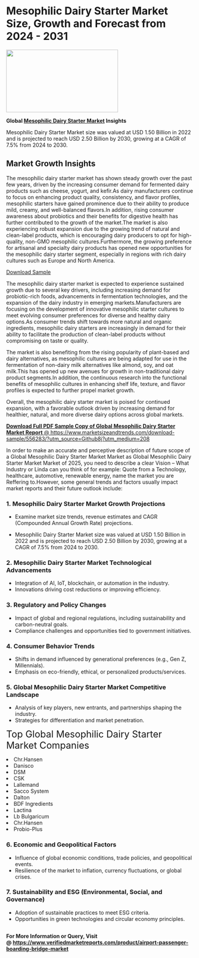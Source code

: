 <H1>Mesophilic Dairy Starter Market Size, Growth and Forecast from 2024 - 2031</H1><img class="aligncenter size-medium wp-image-584254" src="https://thirdeyenews.in/wp-content/uploads/2024/09/Global-Market-Research-300x168.jpeg" alt="" width="300" height="168" /><p><strong>Global&nbsp;<a href="https://www.marketsizeandtrends.com/download-sample/556283/?utm_source=Github8j?utm_medium=208">Mesophilic Dairy Starter Market</a> Insights</strong></p><p>Mesophilic Dairy Starter Market size was valued at USD 1.50 Billion in 2022 and is projected to reach USD 2.50 Billion by 2030, growing at a CAGR of 7.5% from 2024 to 2030.</p><p><h2>Market Growth Insights</h2> <p>The mesophilic dairy starter market has shown steady growth over the past few years, driven by the increasing consumer demand for fermented dairy products such as cheese, yogurt, and kefir.As dairy manufacturers continue to focus on enhancing product quality, consistency, and flavor profiles, mesophilic starters have gained prominence due to their ability to produce mild, creamy, and well-balanced flavors.In addition, rising consumer awareness about probiotics and their benefits for digestive health has further contributed to the growth of the market.The market is also experiencing robust expansion due to the growing trend of natural and clean-label products, which is encouraging dairy producers to opt for high-quality, non-GMO mesophilic cultures.Furthermore, the growing preference for artisanal and specialty dairy products has opened new opportunities for the mesophilic dairy starter segment, especially in regions with rich dairy cultures such as Europe and North America.</p> <p><a href="#">Download Sample</a></p> <p>The mesophilic dairy starter market is expected to experience sustained growth due to several key drivers, including increasing demand for probiotic-rich foods, advancements in fermentation technologies, and the expansion of the dairy industry in emerging markets.Manufacturers are focusing on the development of innovative mesophilic starter cultures to meet evolving consumer preferences for diverse and healthy dairy options.As consumer trends shift towards more natural and organic ingredients, mesophilic dairy starters are increasingly in demand for their ability to facilitate the production of clean-label products without compromising on taste or quality.</p> <p>The market is also benefiting from the rising popularity of plant-based and dairy alternatives, as mesophilic cultures are being adapted for use in the fermentation of non-dairy milk alternatives like almond, soy, and oat milk.This has opened up new avenues for growth in non-traditional dairy product segments.In addition, the continuous research into the functional benefits of mesophilic cultures in enhancing shelf life, texture, and flavor profiles is expected to further propel market growth.</p> <p>Overall, the mesophilic dairy starter market is poised for continued expansion, with a favorable outlook driven by increasing demand for healthier, natural, and more diverse dairy options across global markets.</p> <p><a href="#"></p><p><span class=""><strong>Download Full PDF Sample Copy of Global Mesophilic Dairy Starter Market Report</strong> @ <a href="https://www.marketsizeandtrends.com/download-sample/556283/?utm_source=Github8j?utm_medium=208" target="_blank">https://www.marketsizeandtrends.com/download-sample/556283/?utm_source=Github8j?utm_medium=208</a></span></p><p>In order to make an accurate and perceptive description of future scope of a Global&nbsp;Mesophilic Dairy Starter Market Market as Global&nbsp;Mesophilic Dairy Starter Market Market of 2025, you need to describe a clear Vision &ndash; What Industry or Linda can you think of for example: Quote from a Technology, healthcare, automotive, renewable energy, name the market you are Reffering to.However, some general trends and factors usually impact market reports and their future outlook include:</p><h3>1.&nbsp;<strong>Mesophilic Dairy Starter Market Growth Projections</strong></h3><ul><li>Examine market size trends, revenue estimates and CAGR (Compounded Annual Growth Rate) projections.</li><li><p>Mesophilic Dairy Starter Market size was valued at USD 1.50 Billion in 2022 and is projected to reach USD 2.50 Billion by 2030, growing at a CAGR of 7.5% from 2024 to 2030.</p></li></ul><h3>2.&nbsp;<strong>Mesophilic Dairy Starter Market Technological Advancements</strong></h3><ul><li>Integration of AI, IoT, blockchain, or automation in the industry.</li><li>Innovations driving cost reductions or improving efficiency.</li></ul><h3>3.&nbsp;<strong>Regulatory and Policy Changes</strong></h3><ul><li>Impact of global and regional regulations, including sustainability and carbon-neutral goals.</li><li>Compliance challenges and opportunities tied to government initiatives.</li></ul><h3>4.&nbsp;<strong>Consumer Behavior Trends</strong></h3><ul><li>Shifts in demand influenced by generational preferences (e.g., Gen Z, Millennials).</li><li>Emphasis on eco-friendly, ethical, or personalized products/services.</li></ul><h3>5.&nbsp;<strong>Global Mesophilic Dairy Starter Market Competitive Landscape</strong></h3><ul><li>Analysis of key players, new entrants, and partnerships shaping the industry.</li><li>Strategies for differentiation and market penetration.</li></ul><p data-pm-slice="1 1 []"><span style="color: inherit; font-family: inherit; font-size: 25px;">Top Global Mesophilic Dairy Starter Market Companies</span></p><div class="" data-test-id=""><p><li>Chr.Hansen</li><li> Danisco</li><li> DSM</li><li> CSK</li><li> Lallemand</li><li> Sacco System</li><li> Dalton</li><li> BDF Ingredients</li><li> Lactina</li><li> Lb Bulgaricum</li><li> Chr.Hansen</li><li> Probio-Plus</li></p></div><h3>6.&nbsp;<strong>Economic and Geopolitical Factors</strong></h3><ul><li>Influence of global economic conditions, trade policies, and geopolitical events.</li><li>Resilience of the market to inflation, currency fluctuations, or global crises.</li></ul><h3>7.&nbsp;<strong>Sustainability and ESG (Environmental, Social, and Governance)</strong></h3><ul><li>Adoption of sustainable practices to meet ESG criteria.</li><li>Opportunities in green technologies and circular economy principles.</li></ul><h2><strong style="font-size: 14px;">For More Information or Query, Visit @&nbsp;</strong><a style="background-color: #ffffff; font-size: 14px;" href="https://www.marketsizeandtrends.com/report/mesophilic-dairy-starter-market/" target="_blank">https://www.verifiedmarketreports.com/product/airport-passenger-boarding-bridge-market</a></h2>